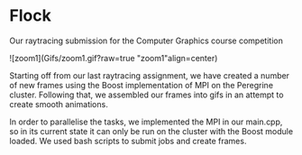 # Flock
Our raytracing submission for the Computer Graphics course competition

![zoom1](Gifs/zoom1.gif?raw=true "zoom1"align=center)

Starting off from our last raytracing assignment, we have created a number of new frames using the Boost implementation of MPI on the Peregrine cluster. Following that, we assembled our frames into gifs in an attempt to create smooth animations.

In order to parallelise the tasks, we implemented the MPI in our main.cpp, so in its current state it can only be run on the cluster with the Boost module loaded. We used bash scripts to submit jobs and create frames.
